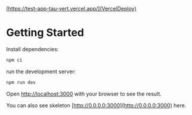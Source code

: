 [https://test-app-tau-vert.vercel.app/](VercelDeploy)

# Getting Started

Install dependencies:

```bash
npm ci
```
run the development server:

```bash
npm run dev
```

Open [http://localhost:3000](http://localhost:3000) with your browser to see the result.

You can also see skeleton [http://0.0.0.0:3000](http://0.0.0.0:3000) here.
